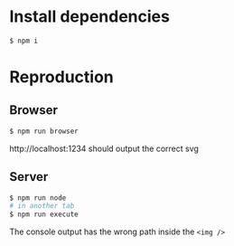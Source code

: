 # Install dependencies

```sh
$ npm i
```

# Reproduction

## Browser

```sh
$ npm run browser
```

http://localhost:1234 should output the correct svg

## Server

```sh
$ npm run node
# in another tab
$ npm run execute
```

The console output has the wrong path inside the `<img />`
